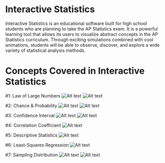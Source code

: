 # Interactive Statistics
Interactive Statistics is an educational software built for high school students who are planning to take the AP Statistics exam. It is a powerful learning tool that allows its users to visualize abstract concepts in the AP Statistics curriculum. Through exciting simulations combined with cool animations, students will be able to observe, discover, and explore a wide variety of statistical analysis methods.

# Concepts Covered in Interactive Statistics
#1: Law of Large Numbers
![Alt text](/../master/InteractiveStatistics/screenshots/1.JPG)
![Alt text](/../master/InteractiveStatistics/screenshots/2.JPG)

#2: Chance & Probability
![Alt text](/../master/InteractiveStatistics/screenshots/3.JPG)
![Alt text](/../master/InteractiveStatistics/screenshots/4.JPG)

#3: Confidence Interval
![Alt text](/../master/InteractiveStatistics/screenshots/5.JPG)
![Alt text](/../master/InteractiveStatistics/screenshots/6.JPG)

#4: Correlation Coefficient
![Alt text](/../master/InteractiveStatistics/screenshots/7.JPG)

#5: Descriptive Statistics
![Alt text](/../master/InteractiveStatistics/screenshots/8.JPG)

#6: Least-Squares Regression
![Alt text](/../master/InteractiveStatistics/screenshots/9.JPG)

#7: Sampling Distribution
![Alt text](/../master/InteractiveStatistics/screenshots/10.JPG)
![Alt text](/../master/InteractiveStatistics/screenshots/11.JPG)
